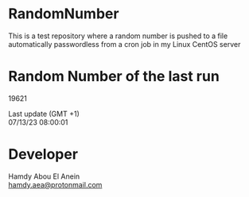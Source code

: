 # RandomNumber    
This is a test repository where a random number is pushed to a file automatically passwordless from a cron job in my Linux CentOS server    
# Random Number of the last run   
19621
      
Last update (GMT +1)    
07/13/23 08:00:01
# Developer    
Hamdy Abou El Anein   
hamdy.aea@protonmail.com
